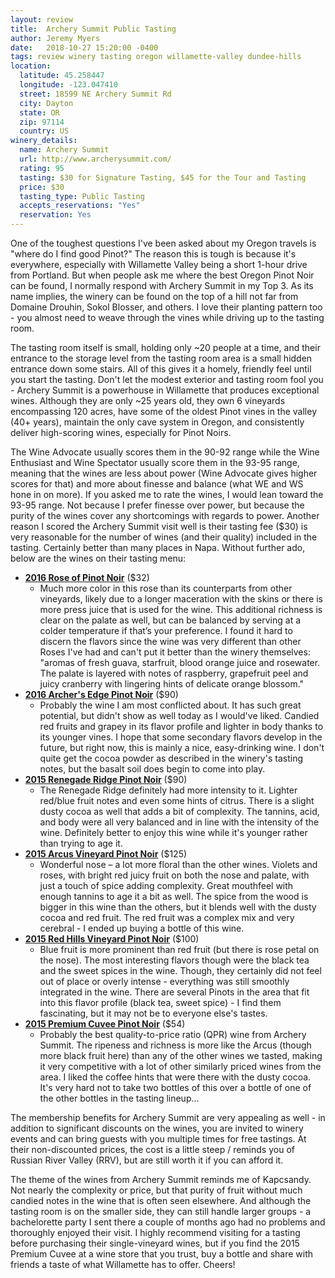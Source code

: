 ```yaml
---
layout: review
title:  Archery Summit Public Tasting
author: Jeremy Myers
date:   2018-10-27 15:20:00 -0400
tags: review winery tasting oregon willamette-valley dundee-hills
location:
  latitude: 45.258447
  longitude: -123.047410
  street: 18599 NE Archery Summit Rd
  city: Dayton
  state: OR
  zip: 97114
  country: US
winery_details:
  name: Archery Summit
  url: http://www.archerysummit.com/
  rating: 95
  tasting: $30 for Signature Tasting, $45 for the Tour and Tasting
  price: $30
  tasting_type: Public Tasting
  accepts_reservations: "Yes"
  reservation: Yes
---
```

One of the toughest questions I've been asked about my Oregon travels is "where do I find good Pinot?"  The reason this is tough is because it's everywhere, especially with Willamette Valley being a short 1-hour drive from Portland.  But when people ask me where the best Oregon Pinot Noir can be found, I normally respond with Archery Summit in my Top 3.  As its name implies, the winery can be found on the top of a hill not far from Domaine Drouhin, Sokol Blosser, and others.  I love their planting pattern too - you almost need to weave through the vines while driving up to the tasting room.

The tasting room itself is small, holding only ~20 people at a time, and their entrance to the storage level from the tasting room area is a small hidden entrance down some stairs.  All of this gives it a homely, friendly feel until you start the tasting.  Don't let the modest exterior and tasting room fool you - Archery Summit is a powerhouse in Willamette that produces exceptional wines.  Although they are only ~25 years old, they own 6 vineyards encompassing 120 acres, have some of the oldest Pinot vines in the valley (40+ years), maintain the only cave system in Oregon, and consistently deliver high-scoring wines, especially for Pinot Noirs.

The Wine Advocate usually scores them in the 90-92 range while the Wine Enthusiast and Wine Spectator usually score them in the 93-95 range, meaning that the wines are less about power (Wine Advocate gives higher scores for that) and more about finesse and balance (what WE and WS hone in on more).  If you asked me to rate the wines, I would lean toward the 93-95 range.  Not because I prefer finesse over power, but because the purity of the wines cover any shortcomings with regards to power.  Another reason I scored the Archery Summit visit well is their tasting fee ($30) is very reasonable for the number of wines (and their quality) included in the tasting.  Certainly better than many places in Napa.  Without further ado, below are the wines on their tasting menu:

* [**2016 Rose of Pinot Noir**](http://www.archerysummit.com/product/2016-Pinot-Noir-Ros-) ($32)
  * Much more color in this rose than its counterparts from other vineyards, likely due to a longer maceration with the skins or there is more press juice that is used for the wine.  This additional richness is clear on the palate as well, but can be balanced by serving at a colder temperature if that’s your preference.  I found it hard to discern the flavors since the wine was very different than other Roses I've had and can't put it better than the winery themselves: "aromas of fresh guava, starfruit, blood orange juice and rosewater. The palate is layered with notes of raspberry, grapefruit peel and juicy cranberry with lingering hints of delicate orange blossom."
* [**2016 Archer's Edge Pinot Noir**](http://www.archerysummit.com/product/2016-Archer-s-Edge-Pinot-Noir) ($90)
  * Probably the wine I am most conflicted about.  It has such great potential, but didn't show as well today as I would've liked.  Candied red fruits and grapey in its flavor profile and lighter in body thanks to its younger vines.  I hope that some secondary flavors develop in the future, but right now, this is mainly a nice, easy-drinking wine.  I don't quite get the cocoa powder as described in the winery's tasting notes, but the basalt soil does begin to come into play.
* [**2015 Renegade Ridge Pinot Noir**](http://www.archerysummit.com/product/2015-Renegade-Ridge-Pinot-Noir) ($90)
  * The Renegade Ridge definitely had more intensity to it.  Lighter red/blue fruit notes and even some hints of citrus.  There is a slight dusty cocoa as well that adds a bit of complexity.  The tannins, acid, and body were all very balanced and in line with the intensity of the wine.  Definitely better to enjoy this wine while it's younger rather than trying to age it.
* [**2015 Arcus Vineyard Pinot Noir**](http://www.archerysummit.com/product/2015-Arcus-Vineyard-Pinot-Noir) ($125)
  * Wonderful nose – a lot more floral than the other wines.  Violets and roses, with bright red juicy fruit on both the nose and palate, with just a touch of spice adding complexity.  Great mouthfeel with enough tannins to age it a bit as well.  The spice from the wood is bigger in this wine than the others, but it blends well with the dusty cocoa and red fruit.  The red fruit was a complex mix and very cerebral - I ended up buying a bottle of this wine.
* [**2015 Red Hills Vineyard Pinot Noir**](http://www.archerysummit.com/product/2015-Red-Hills-Pinot-Noir) ($100)
  * Blue fruit is more prominent than red fruit (but there is rose petal on the nose).  The most interesting flavors though were the black tea and the sweet spices in the wine.  Though, they certainly did not feel out of place or overly intense - everything was still smoothly integrated in the wine.  There are several Pinots in the area that fit into this flavor profile (black tea, sweet spice) - I find them fascinating, but it may not be to everyone else's tastes.
* [**2015 Premium Cuvee Pinot Noir**](http://www.archerysummit.com/product/2015-Premier-Cuv-e-Pinot-Noir1111) ($54)
  * Probably the best quality-to-price ratio (QPR) wine from Archery Summit.  The ripeness and richness is more like the Arcus (though more black fruit here) than any of the other wines we tasted, making it very competitive with a lot of other similarly priced wines from the area.  I liked the coffee hints that were there with the dusty cocoa.  It's very hard not to take two bottles of this over a bottle of one of the other bottles in the tasting lineup...

The membership benefits for Archery Summit are very appealing as well - in addition to significant discounts on the wines, you are invited to winery events and can bring guests with you multiple times for free tastings.  At their non-discounted prices, the cost is a little steep / reminds you of Russian River Valley (RRV), but are still worth it if you can afford it.  

The theme of the wines from Archery Summit reminds me of Kapcsandy.  Not nearly the complexity or price, but that purity of fruit without much candied notes in the wine that is often seen elsewhere.  And although the tasting room is on the smaller side, they can still handle larger groups - a bachelorette party I sent there a couple of months ago had no problems and thoroughly enjoyed their visit.  I highly recommend visiting for a tasting before purchasing their single-vineyard wines, but if you find the 2015 Premium Cuvee at a wine store that you trust, buy a bottle and share with friends a taste of what Willamette has to offer.  Cheers!
